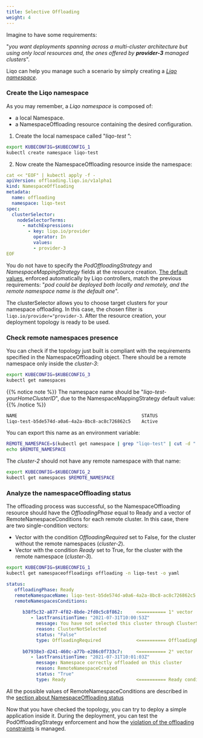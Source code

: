 ```yaml
---
title: Selective Offloading 
weight: 4
---
```


Imagine to have some requirements:

"*you want deployments spanning across a multi-cluster architecture but using only local resources and, the ones offered by **provider-3** managed clusters*".

Liqo can help you manage such a scenario by simply creating a *[Liqo namespace](/usage/namespace_offloading#introduction)*. 

### Create the Liqo namespace

As you may remember, a *Liqo namespace* is composed of: 

* a local Namespace.  
* a NamespaceOffloading resource containing the desired configuration.

1. Create the local namespace called "*liqo-test* ”:

```bash
export KUBECONFIG=$KUBECONFIG_1
kubectl create namespace liqo-test
```

2. Now create the NamespaceOffloading resource inside the namespace:

```yaml
cat << "EOF" | kubectl apply -f -
apiVersion: offloading.liqo.io/v1alpha1
kind: NamespaceOffloading
metadata:
  name: offloading
  namespace: liqo-test
spec:
  clusterSelector:
    nodeSelectorTerms:
      - matchExpressions:
        - key: liqo.io/provider
          operator: In
          values:
          - provider-3
EOF
```

You do not have to specify the *PodOffloadingStrategy* and *NamespaceMappingStrategy* fields at the resource creation. 
[The default values](/usage/namespace_offloading#selecting-the-namespace-mapping-strategy), enforced automatically by Liqo controllers, match the previous requirements: "*pod could be deployed both locally and remotely, and the remote namespace name is the default one*".

The clusterSelector allows you to choose target clusters for your namespace offloading.
In this case, the chosen filter is `liqo.io/provider="provider-3`.
After the resource creation, your deployment topology is ready to be used.

### Check remote namespaces presence 

You can check if the topology just built is compliant with the requirements specified in the NamespaceOffloading object.
There should be a remote namespace only inside the *cluster-3*:

```bash
export KUBECONFIG=$KUBECONFIG_3
kubectl get namespaces 
```

{{% notice note %}}
The namespace name should be "*liqo-test-yourHomeClusterID*", due to the NamespaceMappingStrategy default value:
{{% /notice %}}

```bash
NAME                                              STATUS   
liqo-test-b5de574d-a0a6-4a2a-8bc8-ac8c726862c5    Active   
```

You can export this name as an environment variable:

```bash
REMOTE_NAMESPACE=$(kubectl get namespace | grep "liqo-test" | cut -d " " -f1)
echo $REMOTE_NAMESPACE
```

The *cluster-2* should not have any remote namespace with that name:

```bash
export KUBECONFIG=$KUBECONFIG_2
kubectl get namespaces $REMOTE_NAMESPACE
```

### Analyze the namespaceOffloading status

The offloading process was successful, so the NamespaceOffloading resource should have the *OffloadingPhase* equal to Ready and a vector of RemoteNamespaceConditions for each remote cluster.
In this case, there are two single-condition vectors:

* Vector with the condition *OffloadingRequired* set to False, for the cluster without the remote namespaces (*cluster-2*).
* Vector with the condition *Ready* set to True, for the cluster with the remote namespace (*cluster-3*).

```bash
export KUBECONFIG=$KUBECONFIG_1
kubectl get namespaceoffloadings offloading -n liqo-test -o yaml
```

```yaml
status:
   offloadingPhase: Ready
   remoteNamespaceName: liqo-test-b5de574d-a0a6-4a2a-8bc8-ac8c726862c5
   remoteNamespacesConditions:
      
      b38f5c32-a877-4f82-8bde-2fd0c5c8f862:     <========== 1° vector
         - lastTransitionTime: "2021-07-31T10:00:53Z"
           message: You have not selected this cluster through ClusterSelector fields
           reason: ClusterNotSelected
           status: "False"
           type: OffloadingRequired             <========== OffloadingRequired condition
      
      b07938e3-d241-460c-a77b-e286c0f733c7:     <========== 2° vector
         - lastTransitionTime: "2021-07-31T10:01:03Z"
           message: Namespace correctly offloaded on this cluster
           reason: RemoteNamespaceCreated
           status: "True"
           type: Ready                          <========== Ready condition
```

All the possible values of RemoteNamespaceConditions are described in the [section about NamespaceOffloading status](/usage/namespace_offloading#remotenamespacesconditions)

Now that you have checked the topology, you can try to deploy a simple application inside it.
During the deployment, you can test the PodOffloadingStrategy enforcement and how the [violation of the offloading constraints](../hard_constraints) is managed.

